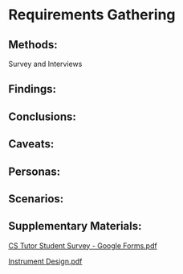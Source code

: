 # Requirements Gathering

## Methods:

Survey and Interviews

## Findings:

## Conclusions:

## Caveats:

## Personas:

## Scenarios:

## Supplementary Materials:

[CS Tutor Student Survey - Google Forms.pdf](artifacts/CSTutorStudentSurvey-GoogleForms.pdf)

[Instrument Design.pdf](artifacts/InstrumentDesign.pdf)
